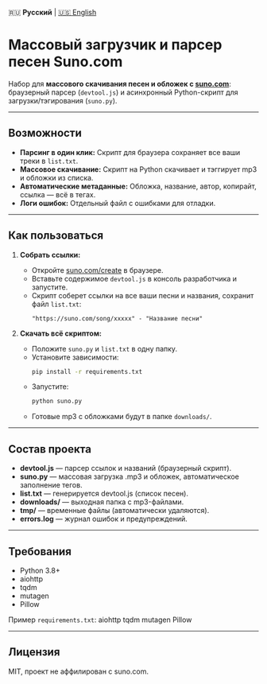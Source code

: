🇷🇺 **Русский** | [🇺🇸 English](https://github.com/RoganovDA/suno_downloader/blob/main/README.md)

# Массовый загрузчик и парсер песен Suno.com

Набор для **массового скачивания песен и обложек с [suno.com](https://suno.com/create)**:  
браузерный парсер (`devtool.js`) и асинхронный Python-скрипт для загрузки/тэгирования (`suno.py`).

---

## Возможности

- **Парсинг в один клик:** Скрипт для браузера сохраняет все ваши треки в `list.txt`.
- **Массовое скачивание:** Скрипт на Python скачивает и тэггирует mp3 и обложки из списка.
- **Автоматические метаданные:** Обложка, название, автор, копирайт, ссылка — всё в тегах.
- **Логи ошибок:** Отдельный файл с ошибками для отладки.

---

## Как пользоваться

1. **Собрать ссылки:**
   - Откройте [suno.com/create](https://suno.com/create) в браузере.
   - Вставьте содержимое `devtool.js` в консоль разработчика и запустите.
   - Скрипт соберет ссылки на все ваши песни и названия, сохранит файл `list.txt`:
     ```
     "https://suno.com/song/xxxxx" - "Название песни"
     ```

2. **Скачать всё скриптом:**
   - Положите `suno.py` и `list.txt` в одну папку.
   - Установите зависимости:
     ```bash
     pip install -r requirements.txt
     ```
   - Запустите:
     ```bash
     python suno.py
     ```
   - Готовые mp3 с обложками будут в папке `downloads/`.

---

## Состав проекта

- **devtool.js** — парсер ссылок и названий (браузерный скрипт).
- **suno.py** — массовая загрузка .mp3 и обложек, автоматическое заполнение тегов.
- **list.txt** — генерируется devtool.js (список песен).
- **downloads/** — выходная папка с mp3-файлами.
- **tmp/** — временные файлы (автоматически удаляются).
- **errors.log** — журнал ошибок и предупреждений.

---

## Требования

- Python 3.8+
- aiohttp
- tqdm
- mutagen
- Pillow

Пример `requirements.txt`:
aiohttp
tqdm
mutagen
Pillow

---

## Лицензия

MIT, проект не аффилирован с suno.com.

